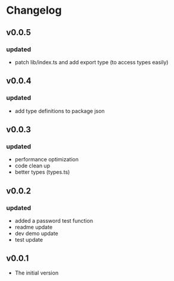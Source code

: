 # Changelog

## v0.0.5
### updated
- patch lib/index.ts and add export type (to access types easily)

## v0.0.4
### updated
- add type definitions to package json

## v0.0.3
### updated
- performance optimization
- code clean up
- better types (types.ts)

## v0.0.2
### updated
- added a password test function
- readme update
- dev demo update
- test update

## v0.0.1
- The initial version
